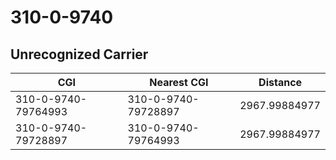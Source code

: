 # 310-0-9740
## Unrecognized Carrier


| CGI | Nearest CGI | Distance |
|-----|-------------|----------|
| 310-0-9740-79764993 | 310-0-9740-79728897 | 2967.99884977 |
| 310-0-9740-79728897 | 310-0-9740-79764993 | 2967.99884977 |
